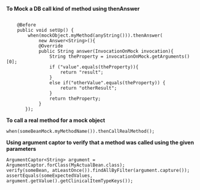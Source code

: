 **To Mock a DB call kind of method using thenAnswer**

```
              
    @Before
    public void setUp() {
        when(mockObject.myMethod(anyString())).thenAnswer(
            new Answer<String>(){
            @Override
            public String answer(InvocationOnMock invocation){
                String theProperty = invocationOnMock.getArguments()[0];
                if ("value".equals(theProperty)){
                    return "result";
                }
                else if("otherValue".equals(theProperty)) {
                    return "otherResult";
                }
                return theProperty;
            }
       });
```

**To call a real method for a mock object**

```
when(someBeanMock.myMethodName()).thenCallRealMethod();

```

**Using argument captor to verify that a method was called using the given parameters**

```
ArgumentCaptor<String> argument = ArgumentCaptor.forClass(MyActualBean.class);
verify(someBean, atLeastOnce()).findAllByFilter(argument.capture());
assertEquals(someExpectedValues, argument.getValue().getClinicalItemTypeKeys());
```
